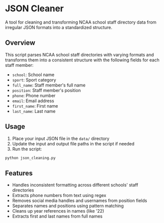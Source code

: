 # JSON Cleaner

A tool for cleaning and transforming NCAA school staff directory data from irregular JSON formats into a standardized structure.

## Overview

This script parses NCAA school staff directories with varying formats and transforms them into a consistent structure with the following fields for each staff member:

- `school`: School name
- `sport`: Sport category
- `full_name`: Staff member's full name
- `position`: Staff member's position
- `phone`: Phone number
- `email`: Email address
- `first_name`: First name
- `last_name`: Last name

## Usage

1. Place your input JSON file in the `data/` directory
2. Update the input and output file paths in the script if needed
3. Run the script:

```bash
python json_cleaning.py
```

## Features

- Handles inconsistent formatting across different schools' staff directories
- Extracts phone numbers from text using regex
- Removes social media handles and usernames from position fields
- Separates names and positions using pattern matching
- Cleans up year references in names (like '22)
- Extracts first and last names from full names 